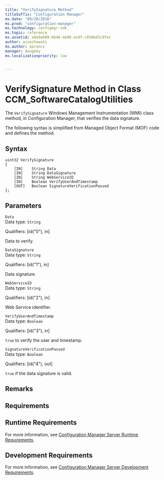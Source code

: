 ```yaml
---
title: "VerifySignature Method"
titleSuffix: "Configuration Manager"
ms.date: "09/20/2016"
ms.prod: "configuration-manager"
ms.technology: configmgr-sdk
ms.topic: reference
ms.assetid: a9e9ab89-6b46-4e90-ac0f-c038bd5c9fec
author: aczechowski
ms.author: aaroncz
manager: dougebyms.localizationpriority: low


---
```

# VerifySignature Method in Class CCM_SoftwareCatalogUtilities
The `VerifySignature` Windows Management Instrumentation (WMI) class method, in Configuration Manager, that verifies the data signature.   

 The following syntax is simplified from Managed Object Format (MOF) code and defines the method.  

## Syntax  

```  
uint32 VerifySignature   
{  
    [IN]    String Data  
    [IN]    String DataSignature  
    [IN]    String WebServiceID  
    [IN]    Boolean VerifyUserAndTimestamp  
    [OUT]   Boolean SignatureVerificationPassed  
};  
```  

## Parameters  
 `Data`  
 Data type: `String`  

 Qualifiers: [id("0"), in]  

 Data to verify.   

 `DataSignature`  
 Data type: `String`  

 Qualifiers: [id("1"), in]  

 Data signature.    

 `WebServiceID`  
 Data type: `String`  

 Qualifiers: [id("2"), in]  

 Web Service identifier.    

 `VerifyUserAndTimestamp`  
 Data type: `Boolean`  

 Qualifiers: [id("3"), in]  

 `true` to verify the user and timestamp.   

 `SignatureVerificationPassed`  
 Data type: `Boolean`  

 Qualifiers: [id("4"), out]  

 `true` if the data signature is valid.    

## Remarks  

## Requirements  

## Runtime Requirements  
 For more information, see [Configuration Manager Server Runtime Requirements](../../../../../develop/core/reqs/server-runtime-requirements.md).  

## Development Requirements  
 For more information, see [Configuration Manager Server Development Requirements](../../../../../develop/core/reqs/server-development-requirements.md).
